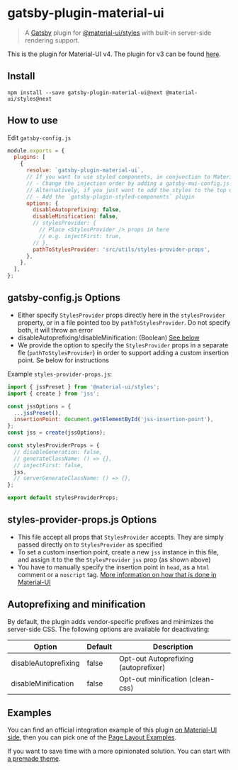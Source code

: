# gatsby-plugin-material-ui

> A [Gatsby](https://github.com/gatsbyjs/gatsby) plugin for
> [@material-ui/styles](https://github.com/mui-org/material-ui) with
> built-in server-side rendering support.

This is the plugin for Material-UI v4. The plugin for v3 can be found [here](https://github.com/hupe1980/gatsby-plugin-material-ui/tree/master).

## Install

`npm install --save gatsby-plugin-material-ui@next @material-ui/styles@next`

## How to use

Edit `gatsby-config.js`

```js
module.exports = {
  plugins: [
    {
      resolve: `gatsby-plugin-material-ui`,
      // If you want to use styled components, in conjunction to Material-UI, you should:
      // - Change the injection order by adding a gatsby-mui-config.js and specifying the path in pluginConfigModule (e.g. src/utils/gatsby-mui-config.js)
      // Alternatively, if you just want to add the styles to the top of head, you can just provide the `injectFirst: true` option in a stylesProvider property (see below).
      // - Add the `gatsby-plugin-styled-components` plugin
      options: {
        disableAutoprefixing: false,
        disableMinification: false,
        // stylesProvider: {
          // Place <StylesProvider /> props in here
          // e.g. injectFirst: true,
        // },
        pathToStylesProvider: 'src/utils/styles-provider-props',
      },
    },
  ],
};
```

## gatsby-config.js Options

- Either specify `StylesProvider` props directly here in the `stylesProvider` property, or in a file pointed too by `pathToStylesProvider`. Do not specify both, it will throw an error
- disableAutoprefixing/disableMinification: (Boolean) [See below](#autoprefixing-and-minification)
- We provide the option to specify the `StylesProvider` props in a separate fle (`pathToStylesProvider`) in order to support adding a custom insertion point. Se below for instructions

Example `styles-provider-props.js`:

```js
import { jssPreset } from '@material-ui/styles';
import { create } from 'jss';

const jssOptions = {
  ...jssPreset(),
  insertionPoint: document.getElementById('jss-insertion-point'),
};
const jss = create(jssOptions);

const stylesProviderProps = {
  // disableGeneration: false,
  // generateClassName: () => {},
  // injectFirst: false,
  jss,
  // serverGenerateClassName: () => {},
};

export default stylesProviderProps;
```

## styles-provider-props.js Options

- This file accept all props that `StylesProvider` accepts. They are simply passed directly on to `StylesProvider` as specified
- To set a custom insertion point, create a new `jss` instance in this file, and assign it to the the `StylesProvider` `jss` prop (as shown above)
- You have to manually specify the insertion point in `head`, as a `html` comment or a `noscript` tag. [More information on how that is done in Material-UI](https://material-ui.com/customization/css-in-js/#css-injection-order)

## Autoprefixing and minification

By default, the plugin adds vendor-specific prefixes and minimizes the server-side CSS. The following options are available for deactivating:

| Option               | Default | Description                          |
| -------------------- | ------- | ------------------------------------ |
| disableAutoprefixing | false   | Opt-out Autoprefixing (autoprefixer) |
| disableMinification  | false   | Opt-out minification (clean-css)     |

## Examples

You can find an official integration example of this plugin [on Material-UI side](https://github.com/mui-org/material-ui/tree/next/examples/gatsby-next), then you can pick one of the [Page Layout Examples](https://next.material-ui.com/getting-started/page-layout-examples/).

If you want to save time with a more opinionated solution. You can start with [a premade theme](https://github.com/hupe1980/gatsby-theme-material-ui).